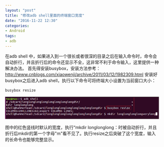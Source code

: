 ```yaml
---
layout: "post"
title: "修改adb shell里面的终端窗口宽度"
date: "2016-11-22 12:30"
categories:
- Android
tags:
- adb
---
```

在adb shell 中，如果进入到一个很长或者很深的目录之后在输入命令时，命令会自动折行，并且折行后的命令还显示不全，这非常不利于命令输入，这里提供一种解决办法。<!--more-->
首先得安装busybox，安装方法参考：  
http://www.cnblogs.com/xiaowenji/archive/2011/03/12/1982309.html
安装好busybox之后进入adb shell，执行以下命令可将终端大小设置为当前窗口大小：

```
busybox resize
```
![adbshellresize](/images/2016/11/adbshellresize.png)

图中的红色竖线时默认的宽度，执行“mkdir longlonglong：时被自动折行，并且折行后mkdir的第一个字母"m"看不见了。执行resize之后突破了这个宽度，输入的长命令也能够完整显示。
